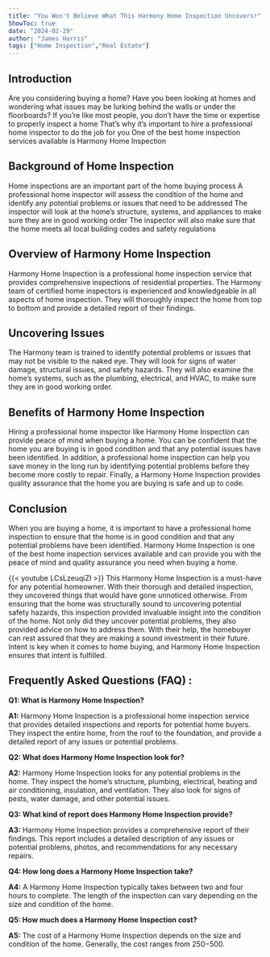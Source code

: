 ```yaml
---
title: "You Won't Believe What This Harmony Home Inspection Uncovers!"
ShowToc: true 
date: "2024-02-29"
author: "James Harris" 
tags: ["Home Inspection","Real Estate"]
---
```

## Introduction
Are you considering buying a home? Have you been looking at homes and wondering what issues may be lurking behind the walls or under the floorboards? If you’re like most people, you don’t have the time or expertise to properly inspect a home That’s why it’s important to hire a professional home inspector to do the job for you One of the best home inspection services available is Harmony Home Inspection 

## Background of Home Inspection
Home inspections are an important part of the home buying process A professional home inspector will assess the condition of the home and identify any potential problems or issues that need to be addressed The inspector will look at the home’s structure, systems, and appliances to make sure they are in good working order The inspector will also make sure that the home meets all local building codes and safety regulations 

## Overview of Harmony Home Inspection
Harmony Home Inspection is a professional home inspection service that provides comprehensive inspections of residential properties. The Harmony team of certified home inspectors is experienced and knowledgeable in all aspects of home inspection. They will thoroughly inspect the home from top to bottom and provide a detailed report of their findings. 

## Uncovering Issues
The Harmony team is trained to identify potential problems or issues that may not be visible to the naked eye. They will look for signs of water damage, structural issues, and safety hazards. They will also examine the home’s systems, such as the plumbing, electrical, and HVAC, to make sure they are in good working order. 

## Benefits of Harmony Home Inspection
Hiring a professional home inspector like Harmony Home Inspection can provide peace of mind when buying a home. You can be confident that the home you are buying is in good condition and that any potential issues have been identified. In addition, a professional home inspection can help you save money in the long run by identifying potential problems before they become more costly to repair. Finally, a Harmony Home Inspection provides quality assurance that the home you are buying is safe and up to code. 

## Conclusion
When you are buying a home, it is important to have a professional home inspection to ensure that the home is in good condition and that any potential problems have been identified. Harmony Home Inspection is one of the best home inspection services available and can provide you with the peace of mind and quality assurance you need when buying a home.

{{< youtube LCsLzeuqiZI >}} 
This Harmony Home Inspection is a must-have for any potential homeowner. With their thorough and detailed inspection, they uncovered things that would have gone unnoticed otherwise. From ensuring that the home was structurally sound to uncovering potential safety hazards, this inspection provided invaluable insight into the condition of the home. Not only did they uncover potential problems, they also provided advice on how to address them. With their help, the homebuyer can rest assured that they are making a sound investment in their future. Intent is key when it comes to home buying, and Harmony Home Inspection ensures that intent is fulfilled.

## Frequently Asked Questions (FAQ) :
**Q1: What is Harmony Home Inspection?**

**A1:** Harmony Home Inspection is a professional home inspection service that provides detailed inspections and reports for potential home buyers. They inspect the entire home, from the roof to the foundation, and provide a detailed report of any issues or potential problems. 

**Q2: What does Harmony Home Inspection look for?**

**A2:** Harmony Home Inspection looks for any potential problems in the home. They inspect the home’s structure, plumbing, electrical, heating and air conditioning, insulation, and ventilation. They also look for signs of pests, water damage, and other potential issues. 

**Q3: What kind of report does Harmony Home Inspection provide?**

**A3:** Harmony Home Inspection provides a comprehensive report of their findings. This report includes a detailed description of any issues or potential problems, photos, and recommendations for any necessary repairs. 

**Q4: How long does a Harmony Home Inspection take?**

**A4:** A Harmony Home Inspection typically takes between two and four hours to complete. The length of the inspection can vary depending on the size and condition of the home. 

**Q5: How much does a Harmony Home Inspection cost?**

**A5:** The cost of a Harmony Home Inspection depends on the size and condition of the home. Generally, the cost ranges from $250-$500.



